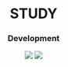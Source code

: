 # <div align="center"> STUDY </div>
<h3 align="center"> Development </h3>
<div align="center">
  <img src="https://img.shields.io/badge/Unreal%20Engine-0E1128.svg?style=for-the-badge&logo=Unreal-Engine&logoColor=white" />
  <img src="https://img.shields.io/badge/Blender-E87D0D.svg?style=for-the-badge&logo=Blender&logoColor=white" />
</div>

